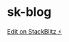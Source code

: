 # sk-blog

[Edit on StackBlitz ⚡️](https://stackblitz.com/edit/sveltejs-kit-template-default-bjhrk4)
